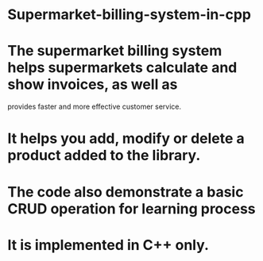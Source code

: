 # Supermarket-billing-system-in-cpp

# The supermarket billing system helps supermarkets calculate and show invoices, as well as
provides faster and more effective customer service.
# It helps you add, modify or delete a product added to the library.
# The code also demonstrate a basic CRUD operation for learning process
# It is implemented in C++ only.

